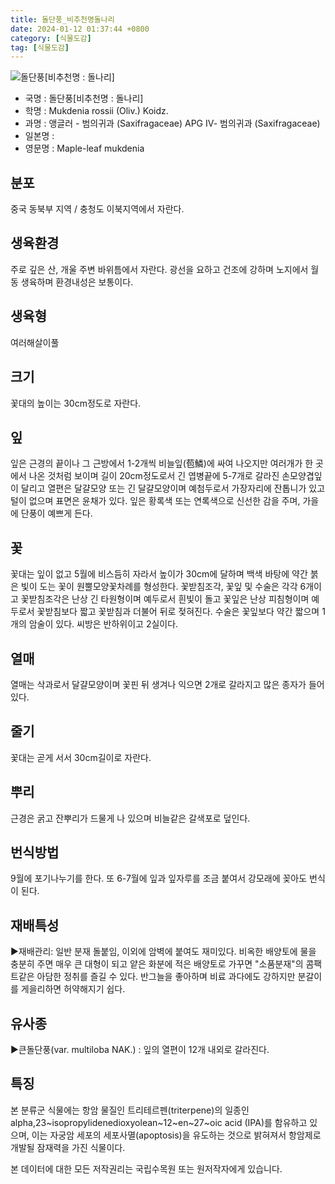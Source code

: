 ```yaml
---
title: 돌단풍_비추천명돌나리
date: 2024-01-12 01:37:44 +0800
category: [식물도감]
tag: [식물도감]
---
```




![돌단풍[비추천명 : 돌나리]](/fileUpload/plants/basic/Saxifragaceae/Mukdenia/6897/1_th2.JPG)
- 국명 : 돌단풍[비추천명 : 돌나리]
- 학명 : Mukdenia rossii (Oliv.) Koidz.
- 과명 : 앵글러 - 범의귀과 (Saxifragaceae) APG Ⅳ- 범의귀과 (Saxifragaceae)
- 일본명 : 
- 영문명 : Maple-leaf mukdenia


## 분포
중국 동북부 지역 / 충청도 이북지역에서 자란다.
## 생육환경
주로 깊은 산, 개울 주변 바위틈에서 자란다. 광선을 요하고 건조에 강하며 노지에서 월동 생육하며 환경내성은 보통이다.
## 생육형
여러해살이풀 
## 크기
꽃대의 높이는 30cm정도로 자란다.
## 잎
잎은 근경의 끝이나 그 근방에서 1-2개씩 비늘잎(苞鱗)에 싸여 나오지만 여러개가 한 곳에서 나온 것처럼 보이며 길이 20cm정도로서 긴 엽병끝에 5-7개로 갈라진 손모양겹잎이 달리고 열편은 달걀모양 또는 긴 달걀모양이며 예첨두로서 가장자리에 잔톱니가 있고 털이 없으며 표면은 윤채가 있다. 잎은 황록색 또는 연록색으로 신선한 감을 주며, 가을에 단풍이 예쁘게 든다.
## 꽃
꽃대는 잎이 없고 5월에 비스듬히 자라서 높이가 30cm에 달하며 백색 바탕에 약간 붉은 빛이 도는 꽃이 원뿔모양꽃차례를 형성한다. 꽃받침조각, 꽃잎 및 수술은 각각 6개이고 꽃받침조각은 난상 긴 타원형이며 예두로서 흰빛이 돌고 꽃잎은 난상 피침형이며 예두로서 꽃받침보다 짧고 꽃받침과 더불어 뒤로 젖혀진다. 수술은 꽃잎보다 약간 짧으며 1개의 암술이 있다. 씨방은 반하위이고 2실이다.
## 열매
열매는 삭과로서 달걀모양이며 꽃핀 뒤 생겨나 익으면 2개로 갈라지고 많은 종자가 들어 있다.
## 줄기
꽃대는 곧게 서서 30cm길이로 자란다.
## 뿌리
근경은 굵고 잔뿌리가 드물게 나 있으며 비늘같은 갈색포로 덮인다.
## 번식방법
9월에 포기나누기를 한다. 또 6-7월에 잎과 잎자루를 조금 붙여서 강모래에 꽂아도 번식이 된다.
## 재배특성
▶재배관리: 일반 분재 돌붙임, 이외에 암벽에 붙여도 재미있다.  비옥한 배양토에 물을 충분히 주면 매우 큰 대형이 되고 얕은 화분에 적은 배양토로 가꾸면 "소품분재"의 콤팩트같은 아담한 정취를 즐길 수 있다. 반그늘을 좋아하며 비료 과다에도 강하지만 분갈이를 게을리하면 허약해지기 쉽다.
## 유사종
▶큰돌단풍(var. multiloba NAK.) : 잎의 열편이 12개 내외로 갈라진다.
## 특징
본 분류군 식물에는 항암 물질인 트리테르펜(triterpene)의 일종인 alpha,23~isopropylidenedioxyolean~12~en~27~oic acid (IPA)를 함유하고 있으며, 이는 자궁암 세포의 세포사멸(apoptosis)을 유도하는 것으로 밝혀져서 항암제로 개발될 잠재력을 가진 식물이다. 






본 데이터에 대한 모든 저작권리는 국립수목원 또는 원저작자에게 있습니다.
